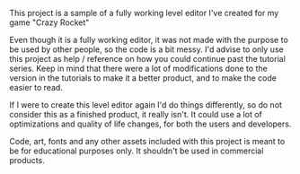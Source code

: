 This project is a sample of a fully working level editor I've created for my game "Crazy Rocket"

Even though it is a fully working editor, it was not made with the purpose to be used by other people, so the code is a bit messy. I'd advise to only use this project as help / reference on how you could continue past the tutorial series. Keep in mind that there were a lot of modifications done to the version in the tutorials to make it a better product, and to make the code easier to read. 

If I were to create this level editor again I'd do things differently, so do not consider this as a finished product, it really isn't. It could use a lot of optimizations and quality of life changes, for both the users and developers.


Code, art, fonts and any other assets included with this project is meant to be for educational purposes only. It shouldn't be used in commercial products.
